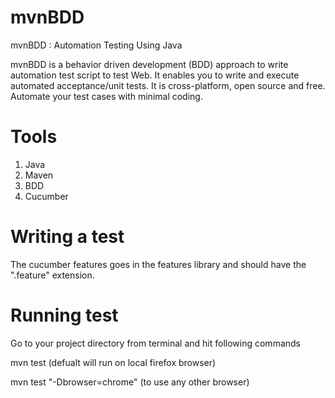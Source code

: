 # mvnBDD

mvnBDD : Automation Testing Using Java

mvnBDD is a behavior driven development (BDD) approach to write automation test script to test Web. It enables you to write and execute automated acceptance/unit tests. It is cross-platform, open source and free. Automate your test cases with minimal coding.

# Tools

1) Java
2) Maven
3) BDD
4) Cucumber

# Writing a test

The cucumber features goes in the features library and should have the ".feature" extension.

# Running test

Go to your project directory from terminal and hit following commands

mvn test (defualt will run on local firefox browser)

mvn test "-Dbrowser=chrome" (to use any other browser)

